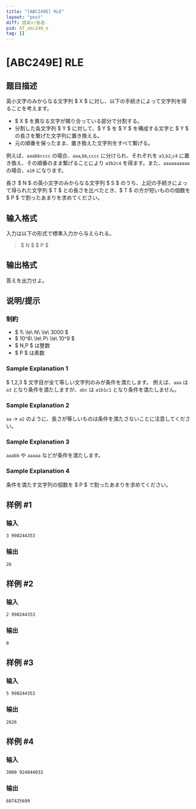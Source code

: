 ```yaml
---
title: "[ABC249E] RLE"
layout: "post"
diff: 提高+/省选-
pid: AT_abc249_e
tag: []
---
```


# [ABC249E] RLE

## 题目描述

[problemUrl]: https://atcoder.jp/contests/abc249/tasks/abc249_e

英小文字のみからなる文字列 $ X $ に対し、以下の手続きによって文字列を得ることを考えます。

- $ X $ を異なる文字が隣り合っている部分で分割する。
- 分割した各文字列 $ Y $ に対して、$ Y $ を $ Y $ を構成する文字と $ Y $ の長さを繋げた文字列に置き換える。
- 元の順番を保ったまま、置き換えた文字列をすべて繋げる。

例えば、`aaabbcccc` の場合、`aaa`,`bb`,`cccc` に分けられ、それぞれを `a3`,`b2`,`c4` に置き換え、その順番のまま繋げることにより `a3b2c4` を得ます。また、`aaaaaaaaaa` の場合、`a10` になります。

長さ $ N $ の英小文字のみからなる文字列 $ S $ のうち、上記の手続きによって得られた文字列 $ T $ との長さを比べたとき、$ T $ の方が短いものの個数を $ P $ で割ったあまりを求めてください。

## 输入格式

入力は以下の形式で標準入力から与えられる。

> $ N $ $ P $

## 输出格式

答えを出力せよ。

## 说明/提示

### 制約

- $ 1\ \le\ N\ \le\ 3000 $
- $ 10^8\ \le\ P\ \le\ 10^9 $
- $ N,P $ は整数
- $ P $ は素数

### Sample Explanation 1

$ 1,2,3 $ 文字目が全て等しい文字列のみが条件を満たします。 例えば、`aaa` は `a3` となり条件を満たしますが、`abc` は `a1b1c1` となり条件を満たしません。

### Sample Explanation 2

`aa` → `a2` のように、長さが等しいものは条件を満たさないことに注意してください。

### Sample Explanation 3

`aaabb` や `aaaaa` などが条件を満たします。

### Sample Explanation 4

条件を満たす文字列の個数を $ P $ で割ったあまりを求めてください。

## 样例 #1

### 输入

```
3 998244353
```

### 输出

```
26
```

## 样例 #2

### 输入

```
2 998244353
```

### 输出

```
0
```

## 样例 #3

### 输入

```
5 998244353
```

### 输出

```
2626
```

## 样例 #4

### 输入

```
3000 924844033
```

### 输出

```
607425699
```

